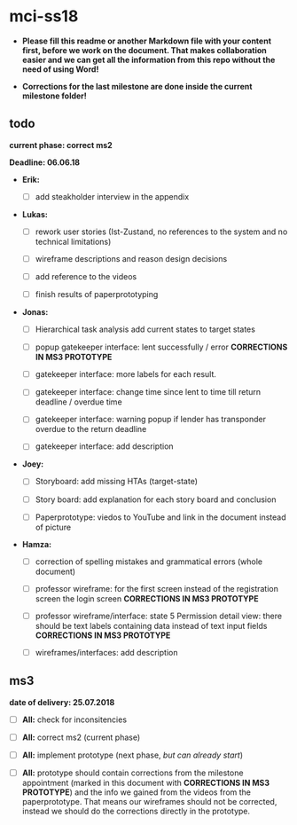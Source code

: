 # mci-ss18

- **Please fill this readme or another Markdown file with your content first, 
before we work on the document. That makes collaboration easier and we can 
get all the information from this repo without the need of using Word!**

- **Corrections for the last milestone are done inside the current milestone
  folder!**

## todo

**current phase: correct ms2**

**Deadline: 06.06.18**

- **Erik:** 

  - [ ] add steakholder interview in the appendix

- **Lukas:** 
  
  - [ ] rework user stories (Ist-Zustand, no references to the system and no technical limitations)

  - [ ] wireframe descriptions and reason design decisions
  
  - [ ] add reference to the videos
  
  - [ ] finish results of paperprototyping
  

- **Jonas:** 

  - [ ] Hierarchical task analysis add current states to target states
  
  - [ ] popup gatekeeper interface: lent successfully / error **CORRECTIONS IN MS3 PROTOTYPE**
  
  - [ ] gatekeeper interface: more labels for each result.
  
  - [ ] gatekeeper interface: change time since lent to time till return deadline / overdue time
  
  - [ ] gatekeeper interface: warning popup if lender has transponder overdue to the return deadline
  
  - [ ] gatekeeper interface: add description


- **Joey:** 

  - [ ] Storyboard: add missing HTAs (target-state)

  - [ ] Story board: add explanation for each story board and conclusion

  - [ ] Paperprototype: viedos to YouTube and link in the document instead of picture

- **Hamza:**
  
  - [ ] correction of spelling mistakes and grammatical errors (whole document)
  
  - [ ] professor wireframe: for the first screen instead of the registration screen the login screen 
        **CORRECTIONS IN MS3 PROTOTYPE**
  
  - [ ] professor wireframe/interface: state 5 Permission detail view: there should be text labels
        containing data instead of text input fields **CORRECTIONS IN MS3 PROTOTYPE** 

  - [ ] wireframes/interfaces: add description

## ms3

**date of delivery: 25.07.2018**

- [ ] **All:** check for inconsitencies 

- [ ] **All:** correct ms2 (current phase)

- [ ] **All:** implement prototype (next phase, *but can already start*)

- [ ] **All:** prototype should contain corrections from the milestone appointment (marked in this
               document with **CORRECTIONS IN MS3 PROTOTYPE**) and the info we gained from the 
               videos from the paperprototype. That means our wireframes should not be corrected,
               instead we should do the corrections directly in the prototype.
               
